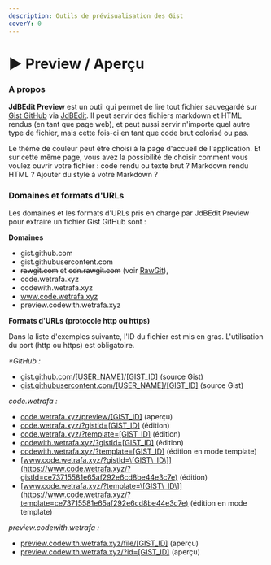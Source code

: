 ```yaml
---
description: Outils de prévisualisation des Gist
coverY: 0
---
```


# ▶ Preview / Aperçu

### A propos

**JdBEdit Preview** est un outil qui permet de lire tout fichier sauvegardé sur [Gist GitHub](https://gist.github.com) via [JdBEdit](https://code.wetrafa.xyz). Il peut servir des fichiers markdown et HTML rendus (en tant que page web), et peut aussi servir n'importe quel autre type de fichier, mais cette fois-ci en tant que code brut colorisé ou pas.

Le thème de couleur peut être choisi à la page d'accueil de l'application. Et sur cette même page, vous avez la possibilité de choisir comment vous voulez ouvrir votre fichier : code rendu ou texte brut ? Markdown rendu HTML ? Ajouter du style à votre Markdown ?

### Domaines et formats d'URLs

Les  domaines et les formats d'URLs pris en charge par JdBEdit Preview pour extraire un fichier Gist GitHub sont :

**Domaines**

* gist.github.com
* gist.githubusercontent.com
* ~~rawgit.com~~ et ~~cdn.rawgit.com~~ (voir [RawGit](https://rawgit.com)),
* code.wetrafa.xyz
* codewith.wetrafa.xyz
* www.code.wetrafa.xyz
* preview.codewith.wetrafa.xyz

**Formats d'URLs (protocole http ou https)**

Dans la liste d'exemples suivante, l'ID du fichier est mis en gras. L'utilisation du port (http ou https) est obligatoire.

_\*GitHub :_

* [gist.github.com/\[USER\_NAME\]/\[GIST\_ID\]](https://gist.github.com/jdbruxelles/ce73715581e65af292e6cd8be44e3c7e) (source Gist)
* [gist.githubusercontent.com/\[USER\_NAME\]/\[GIST\_ID\]](https://gist.githubusercontent.com/jdbruxelles/ce73715581e65af292e6cd8be44e3c7e)  (source Gist)

_code.wetrafa :_

* [code.wetrafa.xyz/preview/\[GIST\_ID\]](https://code.wetrafa.xyz/preview/ce73715581e65af292e6cd8be44e3c7e) (aperçu)
* [code.wetrafa.xyz/?gistId=\[GIST\_ID\]](https://code.wetrafa.xyz/?gistId=ce73715581e65af292e6cd8be44e3c7e) (édition)
* [code.wetrafa.xyz/?template=\[GIST\_ID\]](https://code.wetrafa.xyz/?template=ce73715581e65af292e6cd8be44e3c7e) (édition)
* [codewith.wetrafa.xyz/?gistId=\[GIST\_ID\]](https://codewith.wetrafa.xyz/?gistId=ce73715581e65af292e6cd8be44e3c7e) (édition)
* [codewith.wetrafa.xyz/?template=\[GIST\_ID\]](https://codewith.wetrafa.xyz/?template=ce73715581e65af292e6cd8be44e3c7e) (édition en mode template)
* [www.code.wetrafa.xyz/?gistId=\[GIST\_ID\]](https://www.code.wetrafa.xyz/?gistId=ce73715581e65af292e6cd8be44e3c7e) (édition)
* [www.code.wetrafa.xyz/?template=\[GIST\_ID\]](https://www.code.wetrafa.xyz/?template=ce73715581e65af292e6cd8be44e3c7e) (édition en mode template)

_preview.codewith.wetrafa :_

* [preview.codewith.wetrafa.xyz/file/\[GIST\_ID\]](https://preview.codewith.wetrafa.xyz/file/ce73715581e65af292e6cd8be44e3c7e) (aperçu)
* [preview.codewith.wetrafa.xyz/?id=\[GIST\_ID\]](https://preview.codewith.wetrafa.xyz/?id=ce73715581e65af292e6cd8be44e3c7e) (aperçu)
